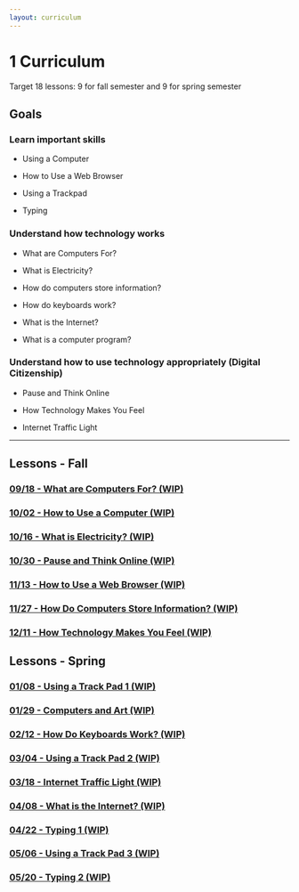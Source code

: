 ```yaml
---
layout: curriculum
---
```


# 1 Curriculum

Target 18 lessons: 9 for fall semester and 9 for spring semester

## Goals

### Learn important skills

* Using a Computer

* How to Use a Web Browser

* Using a Trackpad

* Typing


### Understand how technology works

* What are Computers For?

* What is Electricity?

* How do computers store information?

* How do keyboards work?

* What is the Internet?

* What is a computer program?


### Understand how to use technology appropriately (Digital Citizenship)

* Pause and Think Online

* How Technology Makes You Feel

* Internet Traffic Light

---

## Lessons - Fall

### [09/18 - What are Computers For? (WIP)](what_are_computers_for.md)

### [10/02 - How to Use a Computer (WIP)](how_to_use_a_computer.md)

### [10/16 - What is Electricity? (WIP)](what_is_electricity.md)

### [10/30 - Pause and Think Online (WIP)](pause_and_think_online.md)

### [11/13 - How to Use a Web Browser (WIP)](how_to_use_a_web_browser.md)

### [11/27 - How Do Computers Store Information? (WIP)](how_do_computers_store_information.md)

### [12/11 - How Technology Makes You Feel (WIP)](how_technology_makes_you_feel.md)

## Lessons - Spring

### [01/08 - Using a Track Pad 1 (WIP)](using_a_track_pad_1.md)

### [01/29 - Computers and Art (WIP)](computers_and_art.md)

### [02/12 - How Do Keyboards Work? (WIP)](how_do_keyboards_work.md)

### [03/04 - Using a Track Pad 2 (WIP)](using_a_track_pad_2.md)

### [03/18 - Internet Traffic Light (WIP)](internet_traffic_light.md)

### [04/08 - What is the Internet? (WIP)](what_is_the_internet.md)

### [04/22 - Typing 1 (WIP)](typing_1.md)

### [05/06 - Using a Track Pad 3 (WIP)](using_a_track_pad_3.md)

### [05/20 - Typing 2 (WIP)](typing_2.md)
